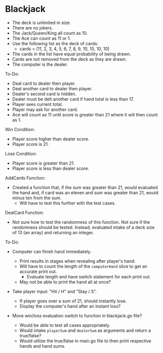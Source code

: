 # Blackjack

- The deck is unlimited in size.
- There are no jokers.
- The Jack/Queen/King all count as 10.
- The Ace can count as 11 or 1.
- Use the following list as the deck of cards:
    - cards = [11, 2, 3, 4, 5, 6, 7, 8, 9, 10, 10, 10, 10]
- The cards in the list have equal probability of being drawn.
- Cards are not removed from the deck as they are drawn.
- The computer is the dealer.

To-Do:
- Deal card to dealer then player.
- Deal another card to dealer then player.
- Dealer's second card is hidden.
- Dealer must be delt another card if hand total is less than 17.
- Player sees current total.
- Player may ask for another card.
- Ace will count as 11 until score is greater than 21 where it will then count as 1.

Win Condition:
- Player score higher than dealer score.
- Player score is 21.

Lose Condition:
- Player score is greater than 21.
- Player score is less than dealer score.


AddCards Function:
- Created a function that, if the sum was greater than 21, would evaluated the hand and, if card was an eleven and sum was greater than 21, would minus ten from the sum.
    - Will have to test this further with the test cases.

DealCard Function:
- Not sure how to test the randomness of this function. Not sure if the randomness should be tested. Instead, evaluated intake of a deck size of 13 (an array) and returning an integer.

To-Do:
- Computer can finish hand immediately.
    - Print results in stages when revealing after player's hand.
    - Will have to count the length of the `computerHand` slice to get an accurate print out.
        - Evaluate length and have switch statement for each print out.
    - May not be able to print the hand all at once?

- Take player input: "Hit / H" and "Stay / S".
    - If player goes over a sum of 21, should instantly lose.
    - Display the computer's hand after an instant loss?

- Move win/loss evaluation switch to function in blackjack.go file?
    - Would be able to test all cases appropriately.
    - Would intake `playerSum` and `dealerSum` as arguments and return a true/false?
    - Would utilize the true/false in main.go file to then print respective hands and hand sums.

